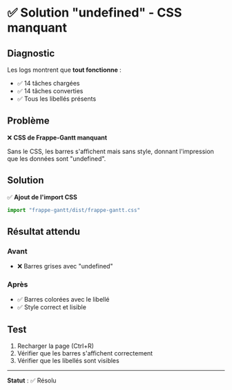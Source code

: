 # ✅ Solution "undefined" - CSS manquant

## Diagnostic

Les logs montrent que **tout fonctionne** :
- ✅ 14 tâches chargées
- ✅ 14 tâches converties
- ✅ Tous les libellés présents

## Problème
❌ **CSS de Frappe-Gantt manquant**

Sans le CSS, les barres s'affichent mais sans style, donnant l'impression que les données sont "undefined".

## Solution
✅ **Ajout de l'import CSS**

```typescript
import "frappe-gantt/dist/frappe-gantt.css"
```

## Résultat attendu

### Avant
- ❌ Barres grises avec "undefined"

### Après
- ✅ Barres colorées avec le libellé
- ✅ Style correct et lisible

## Test
1. Recharger la page (Ctrl+R)
2. Vérifier que les barres s'affichent correctement
3. Vérifier que les libellés sont visibles

---

**Statut** : ✅ Résolu


